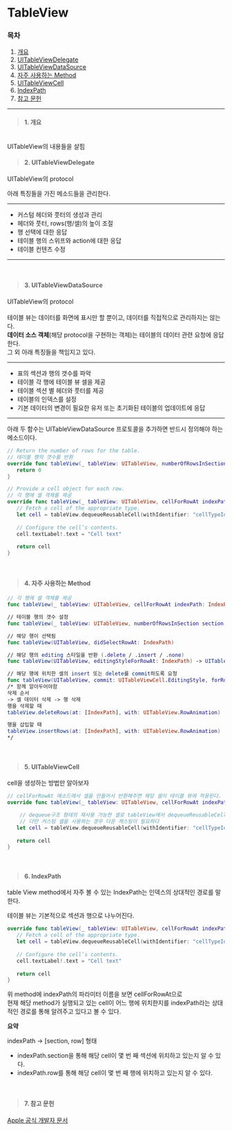 # TableView
### 목차
1. [개요](#1-개요)
2. [UITableViewDelegate](#2-uitableviewdelegate)
3. [UITableViewDataSource](#3-uitableviewdatasource)
4. [자주 사용하는 Method](#4-자주-사용하는-method)
5. [UITableViewCell](#5-uitableviewcell)
6. [IndexPath](#6-indexpath)
7. [참고 문헌](#7-참고-문헌)
---
> #### 1. 개요
<br/>
UITableView의 내용들을 살핌  

<br/>

> #### 2. UITableViewDelegate
UITableView의 protocol  

아래 특징들을 가진 메소드들을 관리한다.  

---
- 커스텀 헤더와 풋터의 생성과 관리
- 헤더와 풋터, rows(행/셀)의 높이 조절
- 행 선택에 대한 응답
- 테이블 행의 스위프와 action에 대한 응답
- 테이블 컨텐츠 수정  
---  
<br/>  

> #### 3. UITableViewDataSource
UITableView의 protocol  
<br/>
테이블 뷰는 데이터를 화면에 표시만 할 뿐이고, 데이터를 직접적으로 관리하지는 않는다.  
**데이터 소스 객체**(해당 protocol을 구현하는 객체)는 테이블의 데이터 관련 요청에 응답한다.  
그 외 아래 특징들을 책임지고 있다. 

  ---
  - 표의 섹션과 행의 갯수를 파악
  - 테이블 각 행에 테이블 뷰 셀을 제공
  - 테이블 섹션 별 헤더와 풋터를 제공
  - 테이블의 인덱스를 설정
  - 기본 데이터의 변경이 필요한 유저 또는 초기화된 테이블의 업데이트에 응답
---
아래 두 함수는 UITableViewDataSource 프로토콜을 추가하면 반드시 정의해야 하는 메소드이다.
<br/>

```swift
// Return the number of rows for the table.
// 테이블 행의 갯수를 반환    
override func tableView(_ tableView: UITableView, numberOfRowsInSection section: Int) -> Int {
   return 0
}

// Provide a cell object for each row.
// 각 행에 셀 객체를 제공
override func tableView(_ tableView: UITableView, cellForRowAt indexPath: IndexPath) -> UITableViewCell {
   // Fetch a cell of the appropriate type.
   let cell = tableView.dequeueReusableCell(withIdentifier: "cellTypeIdentifier", for: indexPath)
   
   // Configure the cell’s contents.
   cell.textLabel!.text = "Cell text"
       
   return cell
}
```  
<br/>  

> #### 4. 자주 사용하는 Method
```swift
// 각 행에 셀 객체를 제공
func tableView(_ tableView: UITableView, cellForRowAt indexPath: IndexPath) -> UITableViewCell

// 테이블 행의 갯수 설정
func tableView(_ tableView: UITableView, numberOfRowsInSection section: Int) -> Int

// 해당 행이 선택됨
func tableView(UITableView, didSelectRowAt: IndexPath)

// 해당 행의 editing 스타일을 반환 (.delete / .insert / .none)
func tableView(UITableView, editingStyleForRowAt: IndexPath) -> UITableViewCell.EditingStyle

// 해당 행에 위치한 셀의 insert 또는 delete를 commit하도록 요청
func tableView(UITableView, commit: UITableViewCell.EditingStyle, forRowAt: IndexPath)
/* 함께 알아두어야함
삭제 순서
-> 셀 데이터 삭제 -> 행 삭제
행을 삭제할 때
tableView.deleteRows(at: [IndexPath], with: UITableView.RowAnimation)

행을 삽입할 때
tableView.insertRows(at: [IndexPath], with: UITableView.RowAnimation)
*/
```
<br/>  

> #### 5. UITableViewCell
cell을 생성하는 방법만 알아보자
```swift
// cellForRowAt 메소드에서 셀을 만들어서 반환해주면 해당 셀이 테이블 뷰에 적용된다.
override func tableView(_ tableView: UITableView, cellForRowAt indexPath: IndexPath) -> UITableViewCell {

    // dequeue구조 형태의 재사용 가능한 셀로 tableView에서 dequeueReusableCell 메소드로 생성이 가능하다.
    // 다만 커스텀 셀을 사용하는 경우 다운 캐스팅이 필요하다
   let cell = tableView.dequeueReusableCell(withIdentifier: "cellTypeIdentifier", for: indexPath)
       
   return cell
}
```
<br/>  

> #### 6. IndexPath
table View method에서 자주 볼 수 있는 IndexPath는 인덱스의 상대적인 경로를 말한다.

테이블 뷰는 기본적으로 섹션과 행으로 나누어진다.  

```swift
override func tableView(_ tableView: UITableView, cellForRowAt indexPath: IndexPath) -> UITableViewCell {
   // Fetch a cell of the appropriate type.
   let cell = tableView.dequeueReusableCell(withIdentifier: "cellTypeIdentifier", for: indexPath)
   
   // Configure the cell’s contents.
   cell.textLabel!.text = "Cell text"
       
   return cell
}
```
위 method에 indexPath의 파라미터 이름을 보면 cellForRowAt으로  
현재 해당 method가 실행되고 있는 cell이 어느 행에 위치한지를 indexPath라는 상대적인 경로를 통해 알려주고 있다고 볼 수 있다.

**요약**

indexPath -> [section, row] 형태  
- indexPath.section을 통해 해당 cell이 몇 번 째 섹션에 위치하고 있는지 알 수 있다.  
- indexPath.row를 통해 해당 cell이 몇 번 째 행에 위치하고 있는지 알 수 있다.  
<br/>   

> #### 7. 참고 문헌
[Apple 공식 개발자 문서](https://developer.apple.com/documentation/technologies)